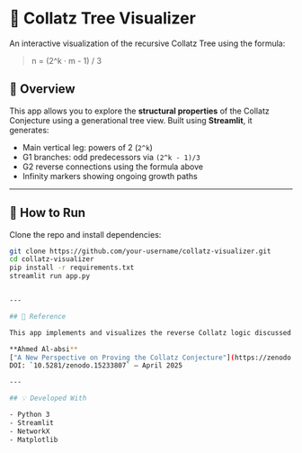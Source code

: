 # 🌳 Collatz Tree Visualizer

An interactive visualization of the recursive Collatz Tree using the formula:

> n = (2^k · m - 1) / 3

## 📘 Overview

This app allows you to explore the **structural properties** of the Collatz Conjecture using a generational tree view. Built using **Streamlit**, it generates:

- Main vertical leg: powers of 2 (`2^k`)
- G1 branches: odd predecessors via `(2^k - 1)/3`
- G2 reverse connections using the formula above
- Infinity markers showing ongoing growth paths

---

## 🚀 How to Run

Clone the repo and install dependencies:

```bash
git clone https://github.com/your-username/collatz-visualizer.git
cd collatz-visualizer
pip install -r requirements.txt
streamlit run app.py


---

## 📄 Reference

This app implements and visualizes the reverse Collatz logic discussed in the article:

**Ahmed Al-absi**  
["A New Perspective on Proving the Collatz Conjecture"](https://zenodo.org/records/15233807)  
DOI: `10.5281/zenodo.15233807` – April 2025

---

## 💡 Developed With

- Python 3  
- Streamlit  
- NetworkX  
- Matplotlib


